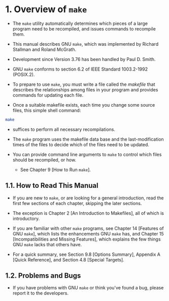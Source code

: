# 1. Overview of `make`

- The `make` utility automatically determines which pieces of a large program need to be recompiled, and issues commands to recompile them.

- This manual describes GNU `make`, which was implemented by Richard Stallman and Roland McGrath.

- Development since Version 3.76 has been handled by Paul D. Smith.

- GNU `make` conforms to section 6.2 of IEEE Standard 1003.2-1992 (POSIX.2).

- To prepare to use `make`, you must write a file called the *makefile* that describes the relationships among files in your program and provides commands for updating each file.

- Once a suitable makefile exists, each time you change some source files, this simple shell command:

```sh
make
```

- suffices to perform all necessary recompilations.

- The `make` program uses the makefile data base and the last-modification times of the files to decide which of the files need to be updated.

- You can provide command line arguments to `make` to control which files should be recompiled, or how.

    - See Chapter 9 [How to Run `make`].

## 1.1. How to Read This Manual

- If you are new to `make`, or are looking for a general introduction, read the first few sections of each chapter, skipping the later sections.

- The exception is Chapter 2 [An Introduction to Makefiles], all of which is introductory.

- If you are familiar with other `make` programs, see Chapter 14 [Features of GNU `make`], which lists the enhancements GNU `make` has, and Chapter 15 [Incompatibilities and Missing Features], which explains the few things GNU `make` lacks that others have.

- For a quick summary, see Section 9.8 [Options Summary], Appendix A [Quick Reference], and Section 4.8 [Special Targets].

## 1.2. Problems and Bugs

- If you have problems with GNU `make` or think you've found a bug, please report it to the developers.

